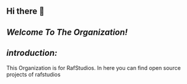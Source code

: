 ## Hi there 👋

## *Welcome To The Organization!*

## *introduction:* 
This Organization is for RafStudios. In here you can find open source projects of rafstudios


